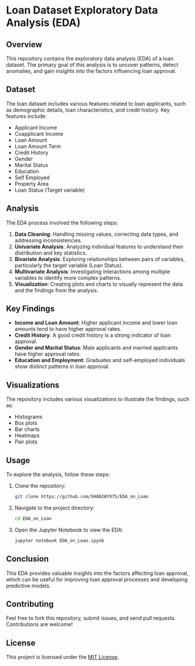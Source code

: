 # Loan Dataset Exploratory Data Analysis (EDA)

## Overview

This repository contains the exploratory data analysis (EDA) of a loan dataset. The primary goal of this analysis is to uncover patterns, detect anomalies, and gain insights into the factors influencing loan approval.

## Dataset

The loan dataset includes various features related to loan applicants, such as demographic details, loan characteristics, and credit history. Key features include:

- Applicant Income
- Coapplicant Income
- Loan Amount
- Loan Amount Term
- Credit History
- Gender
- Marital Status
- Education
- Self Employed
- Property Area
- Loan Status (Target variable)

## Analysis

The EDA process involved the following steps:

1. **Data Cleaning**: Handling missing values, correcting data types, and addressing inconsistencies.
2. **Univariate Analysis**: Analyzing individual features to understand their distribution and key statistics.
3. **Bivariate Analysis**: Exploring relationships between pairs of variables, particularly the target variable (Loan Status).
4. **Multivariate Analysis**: Investigating interactions among multiple variables to identify more complex patterns.
5. **Visualization**: Creating plots and charts to visually represent the data and the findings from the analysis.

## Key Findings

- **Income and Loan Amount**: Higher applicant income and lower loan amounts tend to have higher approval rates.
- **Credit History**: A good credit history is a strong indicator of loan approval.
- **Gender and Marital Status**: Male applicants and married applicants have higher approval rates.
- **Education and Employment**: Graduates and self-employed individuals show distinct patterns in loan approval.

## Visualizations

The repository includes various visualizations to illustrate the findings, such as:

- Histograms
- Box plots
- Bar charts
- Heatmaps
- Pair plots

## Usage

To explore the analysis, follow these steps:

1. Clone the repository:
    ```bash
    git clone https://github.com/SHANJAY975/EDA_on_Loan
    ```
2. Navigate to the project directory:
    ```bash
    cd EDA_on_Loan
    ```
3. Open the Jupyter Notebook to view the EDA:
    ```bash
    jupyter notebook EDA_on_Loan.ipynb
    ```

## Conclusion

This EDA provides valuable insights into the factors affecting loan approval, which can be useful for improving loan approval processes and developing predictive models.

## Contributing

Feel free to fork this repository, submit issues, and send pull requests. Contributions are welcome!

## License

This project is licensed under the [MIT License](LICENSE).
